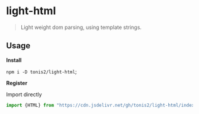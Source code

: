 # light-html
> Light weight dom parsing, using template strings.


## Usage

__Install__

`npm i -D tonis2/light-html`;






__Register__

Import directly

```js
import {HTML} from "https://cdn.jsdelivr.net/gh/tonis2/light-html/index.js"
```

